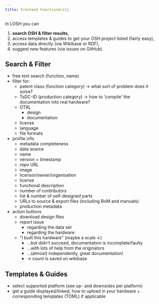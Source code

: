 ```yaml
---
title: Frontend Functionality
---
```


In LOSH you can

1. **search OSH & filter results**,
2. access templates & guides to get your OSH project listed (fairly easy),
3. access data directly (via Wikibase or RDF),
4. suggest new features (via issues on GitHub).

## Search & Filter

- free text search (function, name)
- filter for:
  - patent class (function category) → what sort of problem does it solve?
  - TsDC-ID (production category)
    → how to 'compile' the documentation into real hardware?
  - OTRL
    - design
    - documentation
  - license
  - language
  - file formats
- profile info
  - metadata completeness
  - data source
  - name
  - version + timestamp
  - repo URL
  - image
  - licensor/owner/organisation
  - license
  - functional description
  - number of contributors
  - list & number of self-designed parts
  - URLs to source & export files (including BoM and manuals)
  - production metadata
- action buttons
  - download design files
  - report issue
    - regarding the data set
    - regarding the hardware
  - "I built this hardware" (maybe a scale ↓)
    - …but didn't succeed, documentation is incomplete/faulty
    - …with lots of help from the originators
    - …(almost) independently, great documentation!
    - → count is saved on wikibase

## Templates & Guides

- select supported platform (see up- and downsides per platform)
- get a guide displayed/linked,
  how to upload in your hardware + corresponding templates (TOML) if applicable
